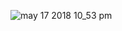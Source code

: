 ![may 17 2018 10_53 pm](https://user-images.githubusercontent.com/18251657/40213810-72b885c2-5a25-11e8-94e0-35ade9ca0764.gif)
